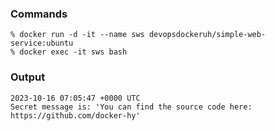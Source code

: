 ### Commands

```shell
% docker run -d -it --name sws devopsdockeruh/simple-web-service:ubuntu
% docker exec -it sws bash 
```

### Output 

```shell
2023-10-16 07:05:47 +0000 UTC
Secret message is: 'You can find the source code here: https://github.com/docker-hy'
```
